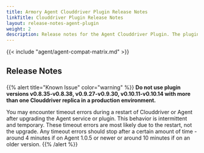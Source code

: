 ```yaml
---
title: Armory Agent Clouddriver Plugin Release Notes
linkTitle: Clouddriver Plugin Release Notes
layout: release-notes-agent-plugin
weight: 2
description: Release notes for the Agent Clouddriver Plugin. The plugin runs as part of your Armory Enterprise or Spinnaker instance and communicates with the Agent service.
---
```


{{< include "agent/agent-compat-matrix.md" >}}

## Release Notes
<h3><a class="fas fa-rss" target="_blank" href="https://docs.armory.io/armory-enterprise/release-notes/rn-armory-agent/agent-plugin/index.xml"></a></h3>

{{% alert title="Known Issue" color="warning" %}}
**Do not use plugin versions v0.8.35-v0.8.38, v0.9.27-v0.9.30, v0.10.11-v0.10.14 with more than one Clouddriver replica in a production environment.**

You may encounter timeout errors during a restart of Clouddriver or Agent after upgrading the Agent service or plugin. This behavior is intermittent and temporary. These timeout errors are most likely due to the restart, not the upgrade. Any timeout errors should stop after a certain amount of time - around 4 minutes if on Agent 1.0.5 or newer or around 10 minutes if on an older version.
{{% /alert %}}

